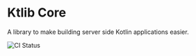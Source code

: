 # Ktlib Core

A library to make building server side Kotlin applications easier.

![CI Status](https://github.com/ktlib-org/core/actions/workflows/ci.yml/badge.svg)

